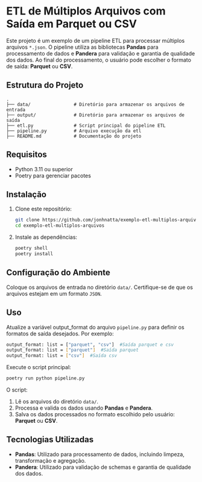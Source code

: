 # ETL de Múltiplos Arquivos com Saída em Parquet ou CSV

Este projeto é um exemplo de um pipeline ETL para processar múltiplos arquivos `*.json`. O pipeline utiliza as bibliotecas **Pandas** para processamento de dados e **Pandera** para validação e garantia de qualidade dos dados. Ao final do processamento, o usuário pode escolher o formato de saída: **Parquet** ou **CSV**.

## Estrutura do Projeto

```
.
├── data/                # Diretório para armazenar os arquivos de entrada
├── output/              # Diretório para armazenar os arquivos de saída
├── etl.py               # Script principal do pipeline ETL
├── pipeline.py          # Arquivo execução da etl
├── README.md            # Documentação do projeto
```

## Requisitos

- Python 3.11 ou superior
- Poetry para gerenciar pacotes

## Instalação

1. Clone este repositório:
   ```bash
   git clone https://github.com/jonhnatta/exemplo-etl-multiplos-arquivos.git
   cd exemplo-etl-multiplos-arquivos
   ```

2. Instale as dependências:
   ```bash
   poetry shell
   poetry install
   ```

## Configuração do Ambiente

Coloque os arquivos de entrada no diretório `data/`. Certifique-se de que os arquivos estejam em um formato `JSON`.

## Uso

Atualize a variável output_format do arquivo `pipeline.py` para definir os formatos de saída desejados. Por exemplo:
```bash
output_format: list = ["parquet", "csv"]  #Saída parquet e csv
output_format: list = ["parquet"]  #Saída parquet
output_format: list = ["csv"]  #Saída csv
```

Execute o script principal:
```bash
poetry run python pipeline.py
```

O script:
1. Lê os arquivos do diretório `data/`.
2. Processa e valida os dados usando **Pandas** e **Pandera**.
3. Salva os dados processados no formato escolhido pelo usuário: **Parquet** ou **CSV**.


## Tecnologias Utilizadas

- **Pandas**: Utilizado para processamento de dados, incluindo limpeza, transformação e agregação.
- **Pandera**: Utilizado para validação de schemas e garantia de qualidade dos dados.

